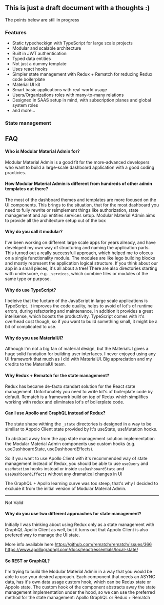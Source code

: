 ## This is just a draft document with a thoughts :)

The points below are still in progress


### Features

- Static typecheckign with TypeScript for large scale projects
- Modular and scalable architecture
- Built in JWT authentication
- Typed data entities
- Not just a dummy template
- Uses react hooks
- Simpler state management with Redux + Rematch for reducing Redux code boilerplate
- Material UI kit
- Smart basic applications with real-world usage
- Users/Organizations roles with many-to-many relations
- Designed in SAAS setup in mind, with subscription planes and global system roles
- and more...


### State management




## FAQ

#### Who is Modular Material Admin for?

Modular Material Admin is a good fit for the more-advanced developers who want to build a large-scale dashboard application with a good coding practicies.

#### How Modular Material Admin is different from hundreds of other admin templates out there?

The most of the dashboard themes and templates are more focused on the UI components. This brings to the situation, that for the most dashboard you need to fully rewrite or reimplement things like authorization, state management and api entities services setup. Modular Material Admin aims to provide all the architecture setup out of the box


#### Why do you call it modular?

I've been working on different large scale apps for years already, and have developed my own way of structuring and naming the application parts. This turned out a really successfull approach, which helped me to ofocus on a single functionality module. The modules are like lego building blocks and mostly represent the application logical structure. If you think about our app in a small pieces, it's all about a tree! There are also directories starting with underscore, e.g. `_services`, which combine files or modules of the same type or purpose.


#### Why do use TypeScript?

I beleive that the fucture of the JavaScript in large scale applications is TypeScript.
It improves the code quality, helps to avoid of lot's of runtime errors, during refactoring and maintenance. In addition it provides a great intelisense, which boosts the productivity. TypeScript comes with it's overhead cost though, so if you want to build something small, it might be a bit of complicated to use.

#### Why do you use MaterialUI?

Although I'm not a big fan of material design, but the MaterialUI gives a huge solid fundation for building user interfaces. I never enjoyed using any UI framework that much as I did with MaterialUI. Big appreciation and my credits to the MaterialUI team.

#### Why Redux + Rematch for the state management?

Redux has became de-facto standart solution for the React state management. Unfortunately you need to write lot's of boilerplate code by default. Rematch is a framework build on top of Redux which simplifies working with redux and eliminates lot's of boilerplate code.


#### Can I use Apollo and GraphQL instead of Redux?

The state shape withing the `_state` directories is designed in a way to be simillar to Appolo Client state provided by It's useState, useMutation hooks.

To abstract away from the app state management solution implementation  the Modular Material Admin components use custom hooks (e.g. useDashboardState, useDashboardEffects).

So if you want to use Apollo Client with it's recommended way of state management instead of Redux, you should be able to use `useQuery` and `useMutation` hooks instead or inside `useDashboardState` and `useDashboardEffects` without any dramatical changes in UI

The GraphQL + Apollo learning curve was too steep, that's why I decided to exclude it from the initial version of Modular Material Admin.

-----

Not Valid

#### Why do you use two different approaches for state management?

Initially I was thinking about using Redux only as a state management with GraphQL Apollo Client as well, but it turns out that Appolo Client is also prefered way to manage the UI state.

More info available here
https://github.com/rematch/rematch/issues/366
https://www.apollographql.com/docs/react/essentials/local-state/


#### So REST or GraphQL?

I'm trying to build the Modular Material Admin in a way that you would be able to use your desired approach. Each component that needs an ASYNC data, has it's own data usage custom hook, which can be Redux state or Appolo state.
The custom hook of the component abstracts away the state management implementation under the hood, so we can use the preferred method for the state management: Apollo GraphQL or Redux + Rematch
